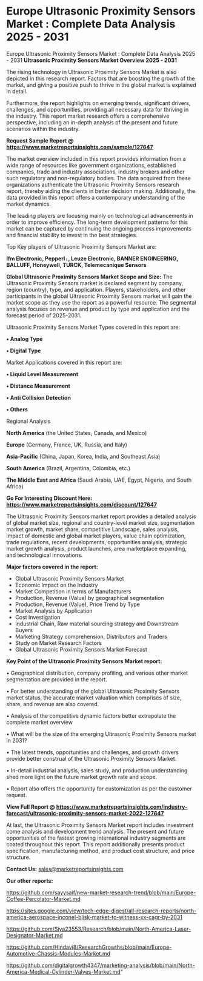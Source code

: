# Europe Ultrasonic Proximity Sensors Market : Complete Data Analysis 2025 - 2031
 Europe Ultrasonic Proximity Sensors Market : Complete Data Analysis 2025 - 2031
<Strong> Ultrasonic Proximity Sensors Market Overview 2025 - 2031</strong>

The rising technology in Ultrasonic Proximity Sensors Market is also depicted in this research report. Factors that are boosting the growth of the market, and giving a positive push to thrive in the global market is explained in detail.

Furthermore, the report highlights on emerging trends, significant drivers, challenges, and opportunities, providing all necessary data for thriving in the industry. This report market research offers a comprehensive perspective, including an in-depth analysis of the present and future scenarios within the industry.

<strong>Request Sample Report @ <a href=https://www.marketreportsinsights.com/sample/127647>https://www.marketreportsinsights.com/sample/127647</a></strong>

The market overview included in this report provides information from a wide range of resources like government organizations, established companies, trade and industry associations, industry brokers and other such regulatory and non-regulatory bodies. The data acquired from these organizations authenticate the Ultrasonic Proximity Sensors research report, thereby aiding the clients in better decision making. Additionally, the data provided in this report offers a contemporary understanding of the market dynamics.

The leading players are focusing mainly on technological advancements in order to improve efficiency. The long-term development patterns for this market can be captured by continuing the ongoing process improvements and financial stability to invest in the best strategies.

Top Key players of Ultrasonic Proximity Sensors Market are:

<strong>Ifm Electronic, Pepperlᛧ, Leuze Electronic, BANNER ENGINEERING, BALLUFF, Honeywell, TURCK, Telemecanique Sensors</strong>

<strong><b>Global Ultrasonic Proximity Sensors Market Scope and Size:</b></strong>
The Ultrasonic Proximity Sensors market is declared segment by company, region (country), type, and application. Players, stakeholders, and other participants in the global Ultrasonic Proximity Sensors market will gain the market scope as they use the report as a powerful resource. The segmental analysis focuses on revenue and product by type and application and the forecast period of 2025-2031.

Ultrasonic Proximity Sensors Market Types covered in this report are:

<strong>• Analog Type

• Digital Type</strong>

Market Applications covered in this report are:

<strong>• Liquid Level Measurement

• Distance Measurement

• Anti Collision Detection

• Others</strong> 

Regional Analysis

<strong>North America</strong> (the United States, Canada, and Mexico)

<strong>Europe</strong> (Germany, France, UK, Russia, and Italy)

<strong>Asia-Pacific</strong> (China, Japan, Korea, India, and Southeast Asia)

<strong>South America</strong> (Brazil, Argentina, Colombia, etc.)

<strong>The Middle East and Africa</strong> (Saudi Arabia, UAE, Egypt, Nigeria, and South Africa)

<strong>Go For Interesting Discount Here: <a href=https://www.marketreportsinsights.com/discount/127647>https://www.marketreportsinsights.com/discount/127647</a></strong>

The Ultrasonic Proximity Sensors market report provides a detailed analysis of global market size, regional and country-level market size, segmentation market growth, market share, competitive Landscape, sales analysis, impact of domestic and global market players, value chain optimization, trade regulations, recent developments, opportunities analysis, strategic market growth analysis, product launches, area marketplace expanding, and technological innovations.

<strong><b>Major factors covered in the report:</b></strong>
<ul>
  <li>Global Ultrasonic Proximity Sensors Market </li>
  <li>Economic Impact on the Industry</li>
  <li>Market Competition in terms of Manufacturers</li>
  <li>Production, Revenue (Value) by geographical segmentation</li>
  <li>Production, Revenue (Value), Price Trend by Type</li>
  <li>Market Analysis by Application</li>
  <li>Cost Investigation</li>
  <li>Industrial Chain, Raw material sourcing strategy and Downstream Buyers</li>
  <li>Marketing Strategy comprehension, Distributors and Traders</li>
  <li>Study on Market Research Factors</li>
  <li>Global Ultrasonic Proximity Sensors Market Forecast</li>
</ul>

<strong><b>Key Point of the Ultrasonic Proximity Sensors Market report:</b></strong>

• Geographical distribution, company profiling, and various other market segmentation are provided in the report.

• For better understanding of the global Ultrasonic Proximity Sensors market status, the accurate market valuation which comprises of size, share, and revenue are also covered.

• Analysis of the competitive dynamic factors better extrapolate the complete market overview

• What will be the size of the emerging Ultrasonic Proximity Sensors market in 2031?

• The latest trends, opportunities and challenges, and growth drivers provide better construal of the Ultrasonic Proximity Sensors Market.

• In-detail industrial analysis, sales study, and production understanding shed more light on the future market growth rate and scope.

• Report also offers the opportunity for customization as per the customer request.

<strong><b>View Full Report @ <a href=https://www.marketreportsinsights.com/industry-forecast/ultrasonic-proximity-sensors-market-2022-127647>https://www.marketreportsinsights.com/industry-forecast/ultrasonic-proximity-sensors-market-2022-127647</a></b></strong>


At last, the Ultrasonic Proximity Sensors Market report includes investment come analysis and development trend analysis. The present and future opportunities of the fastest growing international industry segments are coated throughout this report. This report additionally presents product specification, manufacturing method, and product cost structure, and price structure.

<strong>Contact Us:</strong>
sales@marketreportsinsights.com

<strong>Our other reports:</strong>

<a href=https://github.com/sayysaif/new-market-research-trend/blob/main/Europe-Coffee-Percolator-Market.md>https://github.com/sayysaif/new-market-research-trend/blob/main/Europe-Coffee-Percolator-Market.md</a>

<a href=https://sites.google.com/view/tech-edge-digest/all-research-reports/north-america-aerospace-inconel-blisk-market-to-witness-xx-cagr-by-2031>https://sites.google.com/view/tech-edge-digest/all-research-reports/north-america-aerospace-inconel-blisk-market-to-witness-xx-cagr-by-2031</a>

<a href=https://github.com/Siya23553/Research/blob/main/North-America-Laser-Designator-Market.md>https://github.com/Siya23553/Research/blob/main/North-America-Laser-Designator-Market.md</a>

<a href=https://github.com/Hindavi8/ResearchGrowths/blob/main/Europe-Automotive-Chassis-Modules-Market.md>https://github.com/Hindavi8/ResearchGrowths/blob/main/Europe-Automotive-Chassis-Modules-Market.md</a>

<a href=https://github.com/digitalgrowth4347/marketing-analysis/blob/main/North-America-Medical-Cylinder-Valves-Market.md>https://github.com/digitalgrowth4347/marketing-analysis/blob/main/North-America-Medical-Cylinder-Valves-Market.md</a>"
